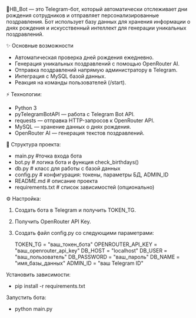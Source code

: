 🎂HB_Bot — это Telegram-бот, который автоматически отслеживает дни рождения сотрудников и отправляет персонализированные поздравления. Бот использует базу данных для хранения информации о днях рождения и искусственный интеллект для генерации уникальных поздравлений.

✨ Основные возможности
* 	Автоматическая проверка дней рождения ежедневно.
* 	Генерация уникальных поздравлений с помощью OpenRouter AI.
* 	Отправка поздравлений напрямую администратору в Telegram.
* 	Интеграция с MySQL базой данных.
* 	Реакция на команды пользователей (/start).

⚡ Технологии:
* 	Python 3
* 	pyTelegramBotAPI — работа с Telegram Bot API.
* 	requests — отправка HTTP-запросов к OpenRouter API.
* 	MySQL — хранение данных о днях рождения.
* 	OpenRouter AI — генерация текстов поздравлений.

📂 Структура проекта:
* main.py #точка входа бота
* bot.py # логика бота и функция check_birthdays()
* db.py # класс для работы с базой данных
* config.py # конфигурация: токены, параметры БД, ADMIN_ID
* README.md # описание проекта
* requirements.txt # список зависимостей (опционально)

⚙️ Настройка:
1. 	Создать бота в Telegram и получить TOKEN_TG.
2. 	Получить OpenRouter API Key.
3. 	Создать файл config.py со следующими параметрами:

	TOKEN_TG = "ваш_токен_бота"
	OPENROUTER_API_KEY = "ваш_openrouter_api_key"
	DB_HOST = "localhost"
	DB_USER = "ваш_пользователь"
	DB_PASSWORD = "ваш_пароль"
	DB_NAME = "имя_базы_данных"
	ADMIN_ID = "ваш Telegram ID"

Установить зависимости:
* pip install -r requirements.txt

Запустить бота:
* python main.py
